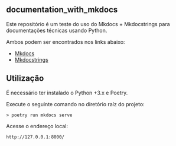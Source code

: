 ## documentation_with_mkdocs

Este repositório é um teste do uso do Mkdocs + Mkdocstrings para documentações técnicas usando Python.

Ambos podem ser encontrados nos links abaixo:
- [Mkdocs](https://www.mkdocs.org/)
- [Mkdocstrings](https://mkdocstrings.github.io/)

## Utilização

É necessário ter instalado o Python +3.x e Poetry.

Execute o seguinte comando no diretório raíz do projeto:

`> poetry run mkdocs serve`

Acesse o endereço local:

`http://127.0.0.1:8000/`
